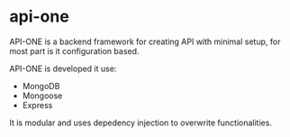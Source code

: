 # api-one

API-ONE is a backend framework for creating API with minimal setup, for most part is it configuration based.

API-ONE is developed it use:
- MongoDB
- Mongoose
- Express

It is modular and uses depedency injection to overwrite functionalities.
